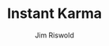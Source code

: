 ---
title: Instant Karma
client: Nike
layout: video
video_source: InstantKarma245260.f4v
author: Jim Riswold
credits:
 - David Fincher, Director
 - Jim Riswold, C.D./Writer
---
